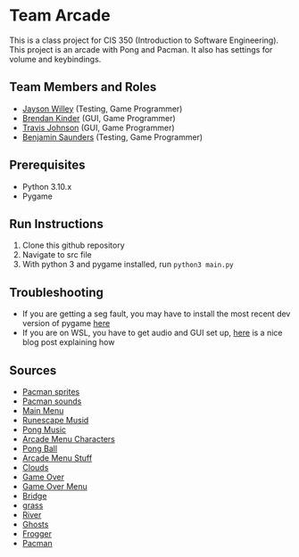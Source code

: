 # Team Arcade

This is a class project for CIS 350 (Introduction to Software Engineering). This project is an arcade with Pong and Pacman. It also has settings for volume and keybindings. 

## Team Members and Roles

* [Jayson Willey](https://github.com/Jayson729/CIS350-HW2-Willey) (Testing, Game Programmer)
* [Brendan Kinder](https://github.com/Nadnerb031/CIS350-HW2-Kinder) (GUI, Game Programmer)
* [Travis Johnson](https://github.com/tajzyy/CIS350-HW2-Johnson) (GUI,  Game Programmer) 
* [Benjamin Saunders](https://github.com/benSaun/CIS350-HW2-Saunders) (Testing, Game Programmer)

## Prerequisites

* Python 3.10.x
* Pygame

## Run Instructions

1. Clone this github repository
2. Navigate to src file
3. With python 3 and pygame installed, run ```python3 main.py```

## Troubleshooting

* If you are getting a seg fault, you may have to install the most recent dev version of pygame [here](https://github.com/pygame/pygame/releases)
* If you are on WSL, you have to get audio and GUI set up, [here](https://www.carette.xyz/posts/setup_sound_video_wsl2/) is a nice blog post explaining how

## Sources

* [Pacman sprites](https://www.kindpng.com/imgv/xJxbJh_pacman-sprite-png-pacman-sprite-sheet-png-transparent/)
* [Pacman sounds](https://www.classicgaming.cc/classics/pac-man/sounds)
* [Main Menu](https://www.pixilart.com/art/floating-island-7c40a7fbda173c5)
* [Runescape Musid](https://oldschool.runescape.wiki/w/Dream_(music_track))
* [Pong Music](https://freesound.org/people/NoiseCollector/sounds/4379/)
* [Arcade Menu Characters](https://www.dropbox.com/sh/g1law0qmnf6pjwr/AACummg5fZJ5JIF4ReeRDxJia?dl=0&preview=Stardew_Valley.ttf/)
* [Pong Ball](https://www.freeiconspng.com/img/44654)
* [Arcade Menu Stuff](https://www.google.com/url?sa=i&url=https%3A%2F%2Fwww.deviantart.com%2Foverlypawsitive%2Fart%2FStardew-Valley-Custom-Blank-OC-Portrait-F2U-805649420&psig=AOvVaw0d0SYXJGMLRPEkxuDjL_fs&ust=1670788863144000&source=images&cd=vfe&ved=0CBAQjhxqFwoTCPCW2Nfr7_sCFQAAAAAdAAAAABAD)
* [Clouds](https://www.nicepng.com/maxp/u2e6e6u2u2q8r5t4/)
* [Game Over](https://freesoundhub.com/en/show/6901)
* [Game Over Menu](https://www.pinterest.com/pin/333899759864465668/)
* [Bridge](https://www.google.com/search?tbs=sbi:AMhZZiv75o4XlxHMebGbs3B_1zdgFRcGSIkAuGhRk7mVT3KGEZc1-lpyxRqOHOXqhpy_1CvJR016d4PalKcdkwmxfD6fefnhSQ5pV7YcxMFWU5T3S0Js4fwj183cjsy6Ve50p0rEf3lil2jaK30Ax0LIkGANMnLv6cOw)
* [grass](https://www.google.com/search?tbs=sbi:AMhZZiuUCZvul16XKz9oHVUAW05GtvJz69SSehJNZgp35Y2xY2fIuS6w2nNchhM2MJZxlIOIqt7eFtFcUVRS4ju-i0Wm9cwQUQZnpJNJ_18HESWQfKTekczkMgPKdaE3mgfAUhe3fPdRmCx_1Ld-sUt2GrrpPvAFdE9Q)
* [River](https://www.google.com/search?tbs=sbi:AMhZZivQTHJ4OD1TEIKqMSjMDESVt06GQGgXeZBwmGJxY4sgNiturky7cf9By2Mqqy6weSPiBgEKpZ0T2_1BvdhhhV-5FmEA4Nn-JjpgQfcT026VS8spy5j3Ts9cZ4kbtFCTeEE3dapj5MQUQjrEHbgJQEHyGMO1I8w)
* [Ghosts](https://www.google.com/search?tbs=sbi:AMhZZisURPDYsM0cEz4_1NlkFq2BYjquWkJecVaSeHm-wl5e5qSUrJIppsSAQtZku8yqmM1S3grlxE5IyxhXhKjGVS3L42PQB0DKNRizRTgZL_1E7ugcL01aItNzuJXhfjkKCfB-cSOk31llYq-f0ZHgw2bVB1pD69og)
* [Frogger](https://www.google.com/search?tbs=sbi:AMhZZivlOA2DW_15E1K8ZRo_1g7Acgy104hlvUChnFMuBCtfFLAjs8vz-f4TKS1XXMmH8O7LPdRM5fgWufD50TeT7QsE5Gf8cDSND8BEhFH-b9h82jNqChVnM4w47AXIY6boNQI7fDiX7aolIkzR0SJZqh1DPFQO-ZjA)
* [Pacman](https://www.google.com/search?tbs=sbi:AMhZZivROCTBu-tvDx2TQgYZf-um9stKbOEr6fauolYHTsOkCZx_1fWV4aCJCgCupNgzo7Vj5uOOVzvrQl6za7TY0zAidA55VrDlmFgkdtFezZDNaMMoxlfICS0z4v4dNiPNy3vIhD5o03aMGA8gyxdX1sSJtxoDYsw)
